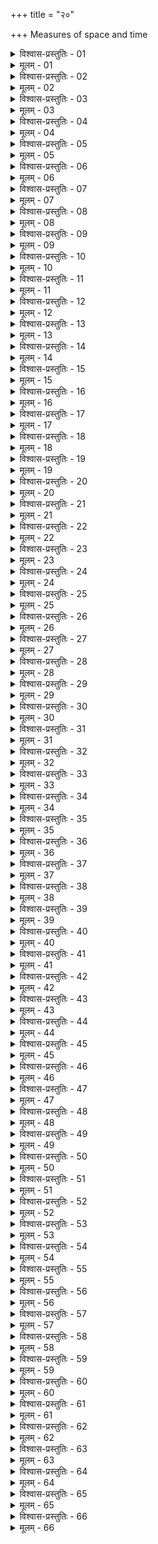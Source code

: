 +++
title = "२०"

+++
Measures of space and time  

<details><summary>विश्वास-प्रस्तुतिः - 01</summary>

01 मानाध्यक्ष्यो देशकालमानं विद्यात्
</details>

<details><summary>मूलम् - 01</summary>

01 मानाध्यक्ष्यो देशकालमानं विद्यात्
</details>

<details><summary>विश्वास-प्रस्तुतिः - 02</summary>

02 अष्टौ परमाणवो रथचक्रविप्रुट्
</details>

<details><summary>मूलम् - 02</summary>

02 अष्टौ परमाणवो रथचक्रविप्रुट्
</details>

<details><summary>विश्वास-प्रस्तुतिः - 03</summary>

03 ता अष्टौ लिक्षा
</details>

<details><summary>मूलम् - 03</summary>

03 ता अष्टौ लिक्षा
</details>

<details><summary>विश्वास-प्रस्तुतिः - 04</summary>

04 ता अष्तौ यूका
</details>

<details><summary>मूलम् - 04</summary>

04 ता अष्तौ यूका
</details>

<details><summary>विश्वास-प्रस्तुतिः - 05</summary>

05 ता अष्टौ यवमध्यः
</details>

<details><summary>मूलम् - 05</summary>

05 ता अष्टौ यवमध्यः
</details>

<details><summary>विश्वास-प्रस्तुतिः - 06</summary>

06 अष्टौ यवमध्या अङ्गुलम्
</details>

<details><summary>मूलम् - 06</summary>

06 अष्टौ यवमध्या अङ्गुलम्
</details>

<details><summary>विश्वास-प्रस्तुतिः - 07</summary>

07 मध्यमस्य पुरुषस्य मध्यमाया अनुगुल्या मध्यप्रकर्षो वाऽङ्गुलम्
</details>

<details><summary>मूलम् - 07</summary>

07 मध्यमस्य पुरुषस्य मध्यमाया अनुगुल्या मध्यप्रकर्षो वाऽङ्गुलम्
</details>

<details><summary>विश्वास-प्रस्तुतिः - 08</summary>

08 चतुर्ऽङ्गुलो धनुर्ग्रहः
</details>

<details><summary>मूलम् - 08</summary>

08 चतुर्ऽङ्गुलो धनुर्ग्रहः
</details>

<details><summary>विश्वास-प्रस्तुतिः - 09</summary>

09 अष्टाङ्गुला धनुर्मुष्टिः
</details>

<details><summary>मूलम् - 09</summary>

09 अष्टाङ्गुला धनुर्मुष्टिः
</details>

<details><summary>विश्वास-प्रस्तुतिः - 10</summary>

10 द्वादशाङ्गुला वितस्तिः, छायापौरुषं च
</details>

<details><summary>मूलम् - 10</summary>

10 द्वादशाङ्गुला वितस्तिः, छायापौरुषं च
</details>

<details><summary>विश्वास-प्रस्तुतिः - 11</summary>

11 चतुर्दशाङ्गुलं शमः शलः परीरयः पदं च
</details>

<details><summary>मूलम् - 11</summary>

11 चतुर्दशाङ्गुलं शमः शलः परीरयः पदं च
</details>

<details><summary>विश्वास-प्रस्तुतिः - 12</summary>

12 द्विवितस्तिररत्निः प्राजापत्यो हस्तः
</details>

<details><summary>मूलम् - 12</summary>

12 द्विवितस्तिररत्निः प्राजापत्यो हस्तः
</details>

<details><summary>विश्वास-प्रस्तुतिः - 13</summary>

13 स-धनुर्ग्रहः पौतवविवीतमानम्
</details>

<details><summary>मूलम् - 13</summary>

13 स-धनुर्ग्रहः पौतवविवीतमानम्
</details>

<details><summary>विश्वास-प्रस्तुतिः - 14</summary>

14 स-धनुर्मुष्टिः कुष्कुः कंसो वा
</details>

<details><summary>मूलम् - 14</summary>

14 स-धनुर्मुष्टिः कुष्कुः कंसो वा
</details>

<details><summary>विश्वास-प्रस्तुतिः - 15</summary>

15 द्विचत्वारिंशद्ऽङ्गुलः तक्ष्णः क्राकचनिककिष्कुः स्कन्धावारदुर्गराजपरिग्रहमानम्
</details>

<details><summary>मूलम् - 15</summary>

15 द्विचत्वारिंशद्ऽङ्गुलः तक्ष्णः क्राकचनिककिष्कुः स्कन्धावारदुर्गराजपरिग्रहमानम्
</details>

<details><summary>विश्वास-प्रस्तुतिः - 16</summary>

16 चतुष्पञ्चाशद्ऽङ्गुलः कूप्यवनहस्तः
</details>

<details><summary>मूलम् - 16</summary>

16 चतुष्पञ्चाशद्ऽङ्गुलः कूप्यवनहस्तः
</details>

<details><summary>विश्वास-प्रस्तुतिः - 17</summary>

17 चतुर्ऽशीत्य्ऽङ्गुलो व्यामो रज्जुमानं खातपौरुषं च
</details>

<details><summary>मूलम् - 17</summary>

17 चतुर्ऽशीत्य्ऽङ्गुलो व्यामो रज्जुमानं खातपौरुषं च
</details>

<details><summary>विश्वास-प्रस्तुतिः - 18</summary>

18 चतुर्ऽरत्निर्दण्डो धनुर्नालिका पौरुषं च गार्हपत्यम्
</details>

<details><summary>मूलम् - 18</summary>

18 चतुर्ऽरत्निर्दण्डो धनुर्नालिका पौरुषं च गार्हपत्यम्
</details>

<details><summary>विश्वास-प्रस्तुतिः - 19</summary>

19 अष्टशताङ्गुलं धनुः पथिप्राकारमानं पौरुषं चाग्निचित्यानाम्
</details>

<details><summary>मूलम् - 19</summary>

19 अष्टशताङ्गुलं धनुः पथिप्राकारमानं पौरुषं चाग्निचित्यानाम्
</details>

<details><summary>विश्वास-प्रस्तुतिः - 20</summary>

20 षट्कंसो दण्डो ब्रह्मदेयातिथ्यमानम्
</details>

<details><summary>मूलम् - 20</summary>

20 षट्कंसो दण्डो ब्रह्मदेयातिथ्यमानम्
</details>

<details><summary>विश्वास-प्रस्तुतिः - 21</summary>

21 दशदण्डो रज्जुः
</details>

<details><summary>मूलम् - 21</summary>

21 दशदण्डो रज्जुः
</details>

<details><summary>विश्वास-प्रस्तुतिः - 22</summary>

22 द्विरज्जुकः परिदेशः
</details>

<details><summary>मूलम् - 22</summary>

22 द्विरज्जुकः परिदेशः
</details>

<details><summary>विश्वास-प्रस्तुतिः - 23</summary>

23 त्रिरज्जुकं निवर्तनं एकतः
</details>

<details><summary>मूलम् - 23</summary>

23 त्रिरज्जुकं निवर्तनं एकतः
</details>

<details><summary>विश्वास-प्रस्तुतिः - 24</summary>

24 द्विदण्डाधिको बाहुः
</details>

<details><summary>मूलम् - 24</summary>

24 द्विदण्डाधिको बाहुः
</details>

<details><summary>विश्वास-प्रस्तुतिः - 25</summary>

25 द्विधनुःसहस्रं गोरुतम्
</details>

<details><summary>मूलम् - 25</summary>

25 द्विधनुःसहस्रं गोरुतम्
</details>

<details><summary>विश्वास-प्रस्तुतिः - 26</summary>

26 चतुर्गोरुतं योजनम्
</details>

<details><summary>मूलम् - 26</summary>

26 चतुर्गोरुतं योजनम्
</details>

<details><summary>विश्वास-प्रस्तुतिः - 27</summary>

27 इति देशमानम्
</details>

<details><summary>मूलम् - 27</summary>

27 इति देशमानम्
</details>

<details><summary>विश्वास-प्रस्तुतिः - 28</summary>

28 कालमानं अत ऊर्ध्वम्
</details>

<details><summary>मूलम् - 28</summary>

28 कालमानं अत ऊर्ध्वम्
</details>

<details><summary>विश्वास-प्रस्तुतिः - 29</summary>

29 तुटो लवो निमेषः काष्ठा कल्ला नालिका मुहूर्तः पूर्वापरभागौ दिवसो रात्रिः पक्षो मास ऋतुरयनं संवत्सरो युगं इति कालाः
</details>

<details><summary>मूलम् - 29</summary>

29 तुटो लवो निमेषः काष्ठा कल्ला नालिका मुहूर्तः पूर्वापरभागौ दिवसो रात्रिः पक्षो मास ऋतुरयनं संवत्सरो युगं इति कालाः
</details>

<details><summary>विश्वास-प्रस्तुतिः - 30</summary>

30 द्वौ तुटौ लवः
</details>

<details><summary>मूलम् - 30</summary>

30 द्वौ तुटौ लवः
</details>

<details><summary>विश्वास-प्रस्तुतिः - 31</summary>

31 द्वौ लवौ निमेषः
</details>

<details><summary>मूलम् - 31</summary>

31 द्वौ लवौ निमेषः
</details>

<details><summary>विश्वास-प्रस्तुतिः - 32</summary>

32 पञ्चनिमेषाः काष्ठाः
</details>

<details><summary>मूलम् - 32</summary>

32 पञ्चनिमेषाः काष्ठाः
</details>

<details><summary>विश्वास-प्रस्तुतिः - 33</summary>

33 त्रिंशत्काष्ठाः कलाः
</details>

<details><summary>मूलम् - 33</summary>

33 त्रिंशत्काष्ठाः कलाः
</details>

<details><summary>विश्वास-प्रस्तुतिः - 34</summary>

34 चत्वारिंशत्कलाः नालिका
</details>

<details><summary>मूलम् - 34</summary>

34 चत्वारिंशत्कलाः नालिका
</details>

<details><summary>विश्वास-प्रस्तुतिः - 35</summary>

35 सुवर्णमाषकाश्चत्वारश्चतुर्ऽङ्गुलायामाः कुम्भच्छिद्रं आढकं अम्भसो वा नालिका
</details>

<details><summary>मूलम् - 35</summary>

35 सुवर्णमाषकाश्चत्वारश्चतुर्ऽङ्गुलायामाः कुम्भच्छिद्रं आढकं अम्भसो वा नालिका
</details>

<details><summary>विश्वास-प्रस्तुतिः - 36</summary>

36 द्विनालिको मुहूर्तः
</details>

<details><summary>मूलम् - 36</summary>

36 द्विनालिको मुहूर्तः
</details>

<details><summary>विश्वास-प्रस्तुतिः - 37</summary>

37 पञ्चदशमुहूर्तो दिवसो रात्रिश्च चैत्रे चाश्वयुजे च मासि भवतः
</details>

<details><summary>मूलम् - 37</summary>

37 पञ्चदशमुहूर्तो दिवसो रात्रिश्च चैत्रे चाश्वयुजे च मासि भवतः
</details>

<details><summary>विश्वास-प्रस्तुतिः - 38</summary>

38 ततः परं त्रिभिर्मुहूर्तैरन्यतरः षण्मासं वर्धते ह्रसते च इति
</details>

<details><summary>मूलम् - 38</summary>

38 ततः परं त्रिभिर्मुहूर्तैरन्यतरः षण्मासं वर्धते ह्रसते च इति
</details>

<details><summary>विश्वास-प्रस्तुतिः - 39</summary>

39 छायायां अष्टपौरुष्यां अष्टादशभागश्छेदः, षट्पौरुष्यां चतुर्दशभागः, त्रिपौरुष्यां अष्टभागः, द्विपौरुष्यां षड्भागः, पौरुष्यां चतुर्भागः, अष्टाङ्गुलायां त्रयो दशभागाः, चतुर्ऽङ्गुलायां त्रयोऽष्टभागाः, अच्छायो मध्याह्न इति
</details>

<details><summary>मूलम् - 39</summary>

39 छायायां अष्टपौरुष्यां अष्टादशभागश्छेदः, षट्पौरुष्यां चतुर्दशभागः, त्रिपौरुष्यां अष्टभागः, द्विपौरुष्यां षड्भागः, पौरुष्यां चतुर्भागः, अष्टाङ्गुलायां त्रयो दशभागाः, चतुर्ऽङ्गुलायां त्रयोऽष्टभागाः, अच्छायो मध्याह्न इति
</details>

<details><summary>विश्वास-प्रस्तुतिः - 40</summary>

40 परावृत्ते दिवसे शेषं एवं विद्यात्
</details>

<details><summary>मूलम् - 40</summary>

40 परावृत्ते दिवसे शेषं एवं विद्यात्
</details>

<details><summary>विश्वास-प्रस्तुतिः - 41</summary>

41 आषाढे मासि नष्टच्छायो मध्याह्नो भवति
</details>

<details><summary>मूलम् - 41</summary>

41 आषाढे मासि नष्टच्छायो मध्याह्नो भवति
</details>

<details><summary>विश्वास-प्रस्तुतिः - 42</summary>

42 अतः परं श्रावणादीनां षण्मासानां द्व्य्ऽङ्गुल उत्तरा माघादीनां द्व्य्ऽङ्गुलावरा छाया इति
</details>

<details><summary>मूलम् - 42</summary>

42 अतः परं श्रावणादीनां षण्मासानां द्व्य्ऽङ्गुल उत्तरा माघादीनां द्व्य्ऽङ्गुलावरा छाया इति
</details>

<details><summary>विश्वास-प्रस्तुतिः - 43</summary>

43 पञ्चदशाहोरात्राः पक्षः
</details>

<details><summary>मूलम् - 43</summary>

43 पञ्चदशाहोरात्राः पक्षः
</details>

<details><summary>विश्वास-प्रस्तुतिः - 44</summary>

44 सोमाप्यायनः शुक्लः
</details>

<details><summary>मूलम् - 44</summary>

44 सोमाप्यायनः शुक्लः
</details>

<details><summary>विश्वास-प्रस्तुतिः - 45</summary>

45 सोमावच्छेदनो बहुलः
</details>

<details><summary>मूलम् - 45</summary>

45 सोमावच्छेदनो बहुलः
</details>

<details><summary>विश्वास-प्रस्तुतिः - 46</summary>

46 द्विपक्षो मासः
</details>

<details><summary>मूलम् - 46</summary>

46 द्विपक्षो मासः
</details>

<details><summary>विश्वास-प्रस्तुतिः - 47</summary>

47 त्रिंशद्ऽहोरात्रः कर्ममासः
</details>

<details><summary>मूलम् - 47</summary>

47 त्रिंशद्ऽहोरात्रः कर्ममासः
</details>

<details><summary>विश्वास-प्रस्तुतिः - 48</summary>

48 स-अर्धः सौरः
</details>

<details><summary>मूलम् - 48</summary>

48 स-अर्धः सौरः
</details>

<details><summary>विश्वास-प्रस्तुतिः - 49</summary>

49 अर्धन्यूनश्चान्द्रमासः
</details>

<details><summary>मूलम् - 49</summary>

49 अर्धन्यूनश्चान्द्रमासः
</details>

<details><summary>विश्वास-प्रस्तुतिः - 50</summary>

50 सप्तविंशतिर्नाक्षत्रमासः
</details>

<details><summary>मूलम् - 50</summary>

50 सप्तविंशतिर्नाक्षत्रमासः
</details>

<details><summary>विश्वास-प्रस्तुतिः - 51</summary>

51 द्वात्रिंशद् बलमासः
</details>

<details><summary>मूलम् - 51</summary>

51 द्वात्रिंशद् बलमासः
</details>

<details><summary>विश्वास-प्रस्तुतिः - 52</summary>

52 पञ्चत्रिंशद् अश्ववाहायाः
</details>

<details><summary>मूलम् - 52</summary>

52 पञ्चत्रिंशद् अश्ववाहायाः
</details>

<details><summary>विश्वास-प्रस्तुतिः - 53</summary>

53 चत्वारिंशद्धस्तिवाहायाः
</details>

<details><summary>मूलम् - 53</summary>

53 चत्वारिंशद्धस्तिवाहायाः
</details>

<details><summary>विश्वास-प्रस्तुतिः - 54</summary>

54 द्वौ मासावृतुः
</details>

<details><summary>मूलम् - 54</summary>

54 द्वौ मासावृतुः
</details>

<details><summary>विश्वास-प्रस्तुतिः - 55</summary>

55 श्रावणः प्रौष्ठपदश्च वर्षाः
</details>

<details><summary>मूलम् - 55</summary>

55 श्रावणः प्रौष्ठपदश्च वर्षाः
</details>

<details><summary>विश्वास-प्रस्तुतिः - 56</summary>

56 आश्वयुजः कार्त्तिकश्च शरत्
</details>

<details><summary>मूलम् - 56</summary>

56 आश्वयुजः कार्त्तिकश्च शरत्
</details>

<details><summary>विश्वास-प्रस्तुतिः - 57</summary>

57 मार्गशीर्षः पौषश्च हेमन्तः
</details>

<details><summary>मूलम् - 57</summary>

57 मार्गशीर्षः पौषश्च हेमन्तः
</details>

<details><summary>विश्वास-प्रस्तुतिः - 58</summary>

58 माघः फाल्गुनश्च शिशिरः
</details>

<details><summary>मूलम् - 58</summary>

58 माघः फाल्गुनश्च शिशिरः
</details>

<details><summary>विश्वास-प्रस्तुतिः - 59</summary>

59 चैत्रो वैशाखश्च वसन्तः
</details>

<details><summary>मूलम् - 59</summary>

59 चैत्रो वैशाखश्च वसन्तः
</details>

<details><summary>विश्वास-प्रस्तुतिः - 60</summary>

60 ज्येष्ठामूलीय आषाढश्च ग्रीष्मः
</details>

<details><summary>मूलम् - 60</summary>

60 ज्येष्ठामूलीय आषाढश्च ग्रीष्मः
</details>

<details><summary>विश्वास-प्रस्तुतिः - 61</summary>

61 शिशिराद्युत्तरायणम्
</details>

<details><summary>मूलम् - 61</summary>

61 शिशिराद्युत्तरायणम्
</details>

<details><summary>विश्वास-प्रस्तुतिः - 62</summary>

62 वर्षादि दक्षिणायनम्
</details>

<details><summary>मूलम् - 62</summary>

62 वर्षादि दक्षिणायनम्
</details>

<details><summary>विश्वास-प्रस्तुतिः - 63</summary>

63 द्व्य्ऽयनः संवत्सरः
</details>

<details><summary>मूलम् - 63</summary>

63 द्व्य्ऽयनः संवत्सरः
</details>

<details><summary>विश्वास-प्रस्तुतिः - 64</summary>

64 पञ्चसंवत्सरो युगम् । इति
</details>

<details><summary>मूलम् - 64</summary>

64 पञ्चसंवत्सरो युगम् । इति
</details>

<details><summary>विश्वास-प्रस्तुतिः - 65</summary>

65ab दिवसस्य हरत्यर्कः षष्टिभागं ऋतौ ततः ।  
65chd करोत्येकं अहश्छेदं तथा एव एकं च चन्द्रमाः
</details>

<details><summary>मूलम् - 65</summary>

65ab दिवसस्य हरत्यर्कः षष्टिभागं ऋतौ ततः ।  
65chd करोत्येकं अहश्छेदं तथा एव एकं च चन्द्रमाः
</details>

<details><summary>विश्वास-प्रस्तुतिः - 66</summary>

66ab एवं अर्धतृतीयानां अब्दानां अधिमासकम् ।  
66chd ग्रीष्मे जनयतः पूर्वं पञ्चाब्दान्ते च पश्चिमम्  (इति)
</details>

<details><summary>मूलम् - 66</summary>

66ab एवं अर्धतृतीयानां अब्दानां अधिमासकम् ।  
66chd ग्रीष्मे जनयतः पूर्वं पञ्चाब्दान्ते च पश्चिमम्  (इति)
</details>
